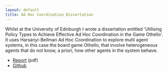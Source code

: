 ```yaml
---
layout: default
title: Ad Hoc Coordination Dissertation
---
```


Whilst at the University of Edinburgh I wrote a dissertation entitled 'Utilising Policy Types to Achieve Effective Ad Hoc Coordination in the Game Othello'. It uses Harsanyi-Bellman Ad Hoc Coordination to explore multi agent systems, in this case the board game Othello, 
that involve heterogeneous agents that do not know, a priori, how other agents in the system behave. 

* [Report](assets/adhoc_coord.pdf) (pdf)
* [Github](https://github.com/Stevinson/HBAdissertation)


